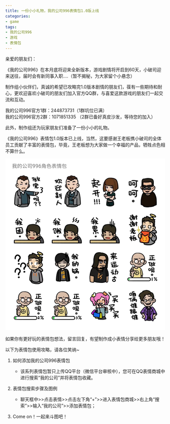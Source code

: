 ```yaml
---
title: 一份小小礼物，我的公司996表情包1.0版上线
categories:
- game
tags:
- 我的公司996
- 游戏
- 表情包
---
```


亲爱的朋友们：

《我的公司996》在本月底将迎来全新版本，游戏剧情将开启到60天，小破司迎来送往，届时会有新同事入职....（暂不揭秘，为大家留个小悬念）

制作组小伙伴们，真诚的希望已攻略完1.0版本剧情的朋友们，葆有一些期待和耐心，更欢迎喜欢小破司的朋友们加入官方QQ群，与喜爱这款游戏的朋友们一起交流和互动。

我的公司996官方1群：244873731（1群坑位已满）    
我的公司996官方2群：1071851335 （2群已备好真皮沙发，等待您的加入）

此外，制作组还为玩家朋友们准备了一份小小的礼物。

《我的公司996》表情包1.0版本已上线，当然，这要感谢王老板携小破司的全体员工贡献了丰富的表情包，毕竟，王老板想为大家做一个幸福的产品，牺牲点色相不算什么。

![emoji](/public/image/mycompany996_emoji.jpg)

如果你有更好玩的表情包想法，留言回复，有望制作成小表情分享给更多朋友哦！

以下为表情包使用攻略，请各位笑纳~

1. 如何添加我的公司996表情包
    - 该系列表情包暂只上传QQ平台（微信平台审核中），您可在QQ表情商城中进行搜索“我的公司”并将表情包收藏。

2. 表情包搜索步骤及图例
    - 聊天框中>>点击表情>>点击左下角“+”>>进入表情包商城>>右上角“搜索”>>输入“我的公司”>>添加表情包；

3. Come on！一起来斗图吧！
